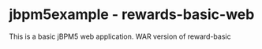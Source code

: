 jbpm5example - rewards-basic-web
============

This is a basic jBPM5 web application. WAR version of reward-basic
